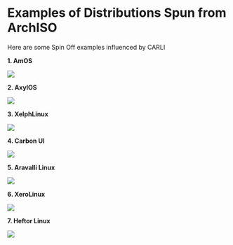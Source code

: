 # Examples of Distributions Spun from ArchISO

Here are some Spin Off examples influenced by CARLI

**1. AmOS**

![](https://www.arcolinuxiso.com/wp-content/uploads/2022/01/amos.jpg)

**2. AxylOS**

![](https://www.arcolinuxiso.com/wp-content/uploads/2021/10/axyl.png)

**3. XelphLinux**

![](https://www.arcolinuxiso.com/wp-content/uploads/2021/10/xelph.png)

**4. Carbon UI**

![](https://www.arcolinuxiso.com/wp-content/uploads/2021/10/carbonui-plasma.png)

**5. Aravalli Linux**

![](https://www.arcolinuxiso.com/wp-content/uploads/2021/07/aravalli-linux-6.jpg)

**6. XeroLinux**

![](https://cdn.discordapp.com/attachments/912888928749645896/917800804096806942/New.jpg)

**7. Heftor Linux**

![](https://hefftorlinux.net/static/media/screen.73c0c4d5.jpg)